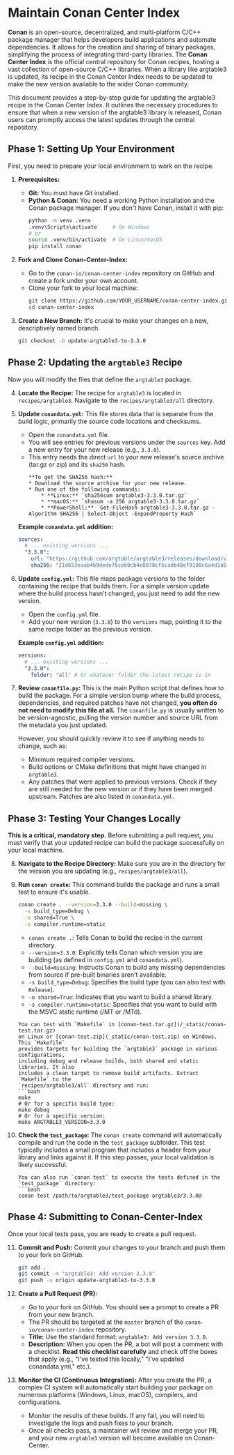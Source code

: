 # Maintain Conan Center Index

**Conan** is an open-source, decentralized, and multi-platform C/C++ package
manager that helps developers build applications and automate dependencies. It
allows for the creation and sharing of binary packages, simplifying the process
of integrating third-party libraries. The **Conan Center Index** is the official
central repository for Conan recipes, hosting a vast collection of open-source
C/C++ libraries. When a library like argtable3 is updated, its recipe in the
Conan Center Index needs to be updated to make the new version available to the
wider Conan community.

This document provides a step-by-step guide for updating the argtable3 recipe in
the Conan Center Index. It outlines the necessary procedures to ensure that when
a new version of the argtable3 library is released, Conan users can promptly
access the latest updates through the central repository.

## Phase 1: Setting Up Your Environment

First, you need to prepare your local environment to work on the recipe.

1. **Prerequisites:**
    * **Git:** You must have Git installed.
    * **Python & Conan:** You need a working Python installation and the Conan
      package manager. If you don't have Conan, install it with pip:
      ```bash
      python -m venv .venv
      .venv\Scripts\activate     # On Windows
      # or
      source .venv/bin/activate  # On Linux/macOS
      pip install conan
      ```

2. **Fork and Clone Conan-Center-Index:**
    * Go to the `conan-io/conan-center-index` repository on GitHub and create a
      fork under your own account.
    * Clone your fork to your local machine:
        ```bash
        git clone https://github.com/YOUR_USERNAME/conan-center-index.git
        cd conan-center-index
        ```

3. **Create a New Branch:**
    It's crucial to make your changes on a new, descriptively named branch.
    ```bash
    git checkout -b update-argtable3-to-3.3.0
    ```

## Phase 2: Updating the `argtable3` Recipe

Now you will modify the files that define the `argtable3` package.

4. **Locate the Recipe:** The recipe for `argtable3` is located in
    `recipes/argtable3`. Navigate to the `recipes/argtable3/all` directory.

5. **Update `conandata.yml`:** This file stores data that is separate from the
    build logic, primarily the source code locations and checksums.
    * Open the `conandata.yml` file.
    * You will see entries for previous versions under the `sources` key. Add a
      new entry for your new release (e.g., `3.3.0`).
    * This entry needs the direct `url` to your new release's source archive
      (tar.gz or zip) and its `sha256` hash.
        ```{note}
        **To get the SHA256 hash:**
        * Download the source archive for your new release.
        * Run one of the following commands:
            * **Linux:** `sha256sum argtable3-3.3.0.tar.gz`
            * **macOS:** `shasum -a 256 argtable3-3.3.0.tar.gz`
            * **PowerShell:** `Get-FileHash argtable3-3.3.0.tar.gz -Algorithm SHA256 | Select-Object -ExpandProperty Hash`
        ```


    **Example `conandata.yml` addition:**
    ```yaml
    sources:
      # ... existing versions ...
      "3.3.0":
        url: "https://github.com/argtable/argtable3/releases/download/v3.3.0.116da6c/argtable-v3.3.0.116da6c.tar.gz"
        sha256: "21d653eaab4b9dede76ceb0cb4e8878cf5cadb48ef9180c6a4d1a5cef1549e65"
    ```

6. **Update `config.yml`:** This file maps package versions to the folder
    containing the recipe that builds them. For a simple version update where
    the build process hasn't changed, you just need to add the new version.
    * Open the `config.yml` file.
    * Add your new version (`3.3.0`) to the `versions` map, pointing it to the
      same recipe folder as the previous version.

    **Example `config.yml` addition:**
    ```yaml
    versions:
      # ... existing versions ...
      "3.3.0":
        folder: "all" # Or whatever folder the latest recipe is in
    ```

7. **Review `conanfile.py`:** This is the main Python script that defines how
    to build the package. For a simple version bump where the build process,
    dependencies, and required patches have not changed, **you often do not need
    to modify this file at all.** The `conanfile.py` is usually written to be
    version-agnostic, pulling the version number and source URL from the
    metadata you just updated.

    However, you should quickly review it to see if anything needs to change, such as:
    * Minimum required compiler versions.
    * Build options or CMake definitions that might have changed in `argtable3`.
    * Any patches that were applied to previous versions. Check if they are
      still needed for the new version or if they have been merged upstream.
      Patches are also listed in `conandata.yml`.

## Phase 3: Testing Your Changes Locally

**This is a critical, mandatory step.** Before submitting a pull request, you
must verify that your updated recipe can build the package successfully on your
local machine.

8. **Navigate to the Recipe Directory:** Make sure you are in the directory for
    the version you are updating (e.g., `recipes/argtable3/all`).

9. **Run `conan create`:**
    This command builds the package and runs a small test to ensure it's usable.
    ```bash
    conan create . --version=3.3.0 --build=missing \
      -s build_type=Debug \
      -o shared=True \
      -s compiler.runtime=static
    ```
    * `conan create .`: Tells Conan to build the recipe in the current directory.
    * `--version=3.3.0`: Explicitly tells Conan which version you are building (as defined in `config.yml` and `conandata.yml`).
    * `--build=missing`: Instructs Conan to build any missing dependencies from source if pre-built binaries aren't available.
    * `-s build_type=Debug`: Specifies the build type (you can also test with `Release`).
    * `-o shared=True`: Indicates that you want to build a shared library.
    * `-s compiler.runtime=static`: Specifies that you want to build with the MSVC static runtime (/MT or /MTd).
    ```{note}
    You can test with `Makefile` in [conan-test.tar.gz](/_static/conan-test.tar.gz)
    on Linux or [conan-test.zip](_static/conan-test.zip) on Windows. This `Makefile`
    provides targets for building the `argtable3` package in various configurations,
    including debug and release builds, both shared and static libraries. It also
    includes a clean target to remove build artifacts. Extract `Makefile` to the
    `recipes/argtable3/all` directory and run:
    ```bash
    make
    # Or for a specific build type:
    make debug
    # Or for a specific version:
    make ARGTABLE3_VERSION=3.3.0
    ```

10. **Check the `test_package`:** The `conan create` command will automatically
    compile and run the code in the `test_package` subfolder. This test
    typically includes a small program that includes a header from your library
    and links against it. If this step passes, your local validation is likely
    successful.
    ```{note}
    You can also run `conan test` to execute the tests defined in the `test_package` directory:
    ```bash
    conan test /path/to/argtable3/test_package argtable3/3.3.0@
    ```

## Phase 4: Submitting to Conan-Center-Index

Once your local tests pass, you are ready to create a pull request.

11. **Commit and Push:**
    Commit your changes to your branch and push them to your fork on GitHub.
    ```bash
    git add .
    git commit -m "argtable3: Add version 3.3.0"
    git push -u origin update-argtable3-to-3.3.0
    ```

12. **Create a Pull Request (PR):**
    * Go to your fork on GitHub. You should see a prompt to create a PR from your new branch.
    * The PR should be targeted at the `master` branch of the `conan-io/conan-center-index` repository.
    * **Title:** Use the standard format: `argtable3: Add version 3.3.0`.
    * **Description:** When you open the PR, a bot will post a comment with a
      checklist. **Read this checklist carefully** and check off the boxes that
      apply (e.g., "I've tested this locally," "I've updated conandata.yml,"
      etc.).

13. **Monitor the CI (Continuous Integration):** After you create the PR, a
    complex CI system will automatically start building your package on numerous
    platforms (Windows, Linux, macOS), compilers, and configurations.
    * Monitor the results of these builds. If any fail, you will need to
      investigate the logs and push fixes to your branch.
    * Once all checks pass, a maintainer will review and merge your PR, and your
      new `argtable3` version will become available on Conan-Center.
